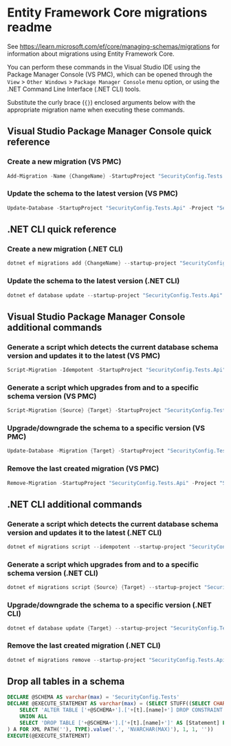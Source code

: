 # Entity Framework Core migrations readme

See <https://learn.microsoft.com/ef/core/managing-schemas/migrations> for information about migrations
using Entity Framework Core.

You can perform these commands in the Visual Studio IDE using the Package Manager Console (VS PMC), which can
be opened through the `View` > `Other Windows` > `Package Manager Console` menu option, or using the .NET
Command Line Interface (.NET CLI) tools.

Substitute the curly brace (`{}`) enclosed arguments below with the appropriate migration name when
executing these commands.

## Visual Studio Package Manager Console quick reference

### Create a new migration (VS PMC)

```powershell
Add-Migration -Name {ChangeName} -StartupProject "SecurityConfig.Tests.Api" -Project "SecurityConfig.Tests.Infrastructure"
```

### Update the schema to the latest version (VS PMC)

```powershell
Update-Database -StartupProject "SecurityConfig.Tests.Api" -Project "SecurityConfig.Tests.Infrastructure"
```

## .NET CLI quick reference

### Create a new migration (.NET CLI)

```powershell
dotnet ef migrations add {ChangeName} --startup-project "SecurityConfig.Tests.Api" --project "SecurityConfig.Tests.Infrastructure"
```

### Update the schema to the latest version (.NET CLI)

```powershell
dotnet ef database update --startup-project "SecurityConfig.Tests.Api" --project "SecurityConfig.Tests.Infrastructure"
```

## Visual Studio Package Manager Console additional commands

### Generate a script which detects the current database schema version and updates it to the latest (VS PMC)

```powershell
Script-Migration -Idempotent -StartupProject "SecurityConfig.Tests.Api" -Project "SecurityConfig.Tests.Infrastructure"
```

### Generate a script which upgrades from and to a specific schema version (VS PMC)

```powershell
Script-Migration {Source} {Target} -StartupProject "SecurityConfig.Tests.Api" -Project "SecurityConfig.Tests.Infrastructure"
```

### Upgrade/downgrade the schema to a specific version (VS PMC)

```powershell
Update-Database -Migration {Target} -StartupProject "SecurityConfig.Tests.Api" -Project "SecurityConfig.Tests.Infrastructure"
```

### Remove the last created migration (VS PMC)

```powershell
Remove-Migration -StartupProject "SecurityConfig.Tests.Api" -Project "SecurityConfig.Tests.Infrastructure"
```

## .NET CLI additional commands

### Generate a script which detects the current database schema version and updates it to the latest (.NET CLI)

```powershell
dotnet ef migrations script --idempotent --startup-project "SecurityConfig.Tests.Api" --project "SecurityConfig.Tests.Infrastructure"
```

### Generate a script which upgrades from and to a specific schema version (.NET CLI)

```powershell
dotnet ef migrations script {Source} {Target} --startup-project "SecurityConfig.Tests.Api" --project "SecurityConfig.Tests.Infrastructure"
```

### Upgrade/downgrade the schema to a specific version (.NET CLI)

```powershell
dotnet ef database update {Target} --startup-project "SecurityConfig.Tests.Api" --project "SecurityConfig.Tests.Infrastructure"
```

### Remove the last created migration (.NET CLI)

```powershell
dotnet ef migrations remove --startup-project "SecurityConfig.Tests.Api" --project "SecurityConfig.Tests.Infrastructure"
```

## Drop all tables in a schema

```sql
DECLARE @SCHEMA AS varchar(max) = 'SecurityConfig.Tests'
DECLARE @EXECUTE_STATEMENT AS varchar(max) = (SELECT STUFF((SELECT CHAR(13) + CHAR(10) + [Statement] FROM (
    SELECT 'ALTER TABLE ['+@SCHEMA+'].['+[t].[name]+'] DROP CONSTRAINT ['+[fk].[name]+']' AS [Statement] FROM [sys].[foreign_keys] AS [fk] INNER JOIN [sys].[tables] AS [t] ON [t].[object_id] = [fk].[parent_object_id] INNER JOIN [sys].[schemas] AS [s] ON [s].[schema_id] = [t].[schema_id] WHERE [s].[name] = @SCHEMA
    UNION ALL
    SELECT 'DROP TABLE ['+@SCHEMA+'].['+[t].[name]+']' AS [Statement] FROM [sys].[tables] AS [t] INNER JOIN [sys].[schemas] AS [s] ON [s].[schema_id] = [t].[schema_id] WHERE [s].[name] = @SCHEMA
) A FOR XML PATH(''), TYPE).value('.', 'NVARCHAR(MAX)'), 1, 1, ''))
EXECUTE(@EXECUTE_STATEMENT)
```
